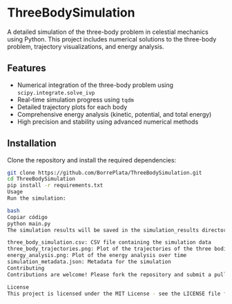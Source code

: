 # ThreeBodySimulation

A detailed simulation of the three-body problem in celestial mechanics using Python. This project includes numerical solutions to the three-body problem, trajectory visualizations, and energy analysis.

## Features

- Numerical integration of the three-body problem using `scipy.integrate.solve_ivp`
- Real-time simulation progress using `tqdm`
- Detailed trajectory plots for each body
- Comprehensive energy analysis (kinetic, potential, and total energy)
- High precision and stability using advanced numerical methods

## Installation

Clone the repository and install the required dependencies:

```bash
git clone https://github.com/BorrePlata/ThreeBodySimulation.git
cd ThreeBodySimulation
pip install -r requirements.txt
Usage
Run the simulation:

bash
Copiar código
python main.py
The simulation results will be saved in the simulation_results directory, including:

three_body_simulation.csv: CSV file containing the simulation data
three_body_trajectories.png: Plot of the trajectories of the three bodies
energy_analysis.png: Plot of the energy analysis over time
simulation_metadata.json: Metadata for the simulation
Contributing
Contributions are welcome! Please fork the repository and submit a pull request.

License
This project is licensed under the MIT License - see the LICENSE file for details.
